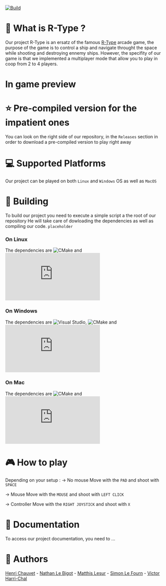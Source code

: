 [![Build](https://img.shields.io/github/workflow/status/JohanCDev/Bomberman/Build)](https://github.com/JohanCDev/Bomberman/actions/workflows/build_and_mirror.yml)
# :rocket:  What is R-Type ?
Our project R-Type is an ersatz of the famous [R-Type](https://www.youtube.com/watch?v=2xAX6XTzpg0) arcade game, the purpose of the game is to control a ship and navigate throught the space while shooting and destroying ennemy ships.
However, the specifity of our game is that we implemented a multiplayer mode that allow you to play in coop from 2 to 4 players.

# In game preview

# :star:  Pre-compiled version for the impatient ones
You can look on the right side of our repository, in the ```Releases``` section in order to download a pre-compiled version to play right away

# :computer:  Supported Platforms
Our project can be played on both ```Linux``` and ```Windows``` OS as well as ```MacOS```

# :hammer:  Building
To build our project you need to execute a simple script a the root of our repository
He will take care of dowloading the dependencies as well as compiling our code.
```placeholder```

### On Linux
The dependencies are ![CMake](https://cmake.org/) and ![SFML](https://www.sfml-dev.org/index-fr.php)

### On Windows
The dependencies are ![Visual Studio](https://visualstudio.microsoft.com/fr/), ![CMake](https://cmake.org/) and ![SFML](https://www.sfml-dev.org/index-fr.php)

### On Mac
The dependencies are ![CMake](https://cmake.org/) and ![SFML](https://www.sfml-dev.org/index-fr.php)

# :video_game:  How to play
Depending on your setup :
  -> No mouse
  Move with the ```PAD``` and shoot with ```SPACE```
 
  -> Mouse
  Move with the ```MOUSE``` and shoot with ```LEFT CLICK```

  -> Controller
  Move with the ```RIGHT JOYSTICK``` and shoot with ```X```

# :page_with_curl:  Documentation
To access our project documentation, you need to ...

# :dancers:  Authors
[Henri Chauvet](https://github.com/H-chauvet) - [Nathan Le Bigot](https://github.com/nlbxyz) - [Matthis Lesur](https://github.com/tistech0) - [Simon Le Fourn](https://github.com/simlf) - [Victor Harri-Chal](https://github.com/VictorHarri-Chal)
